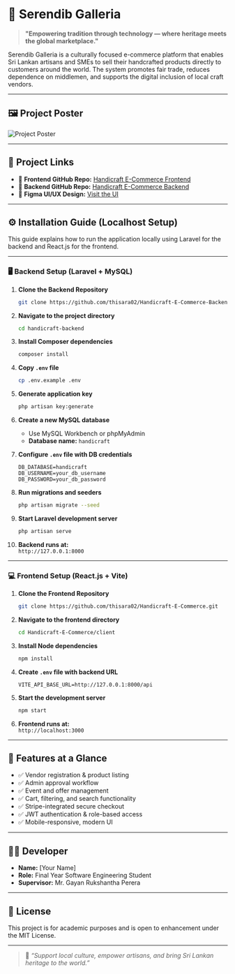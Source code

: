 # 🌿 Serendib Galleria

> **"Empowering tradition through technology — where heritage meets the global marketplace."**

Serendib Galleria is a culturally focused e-commerce platform that enables Sri Lankan artisans and SMEs to sell their handcrafted products directly to customers around the world. The system promotes fair trade, reduces dependence on middlemen, and supports the digital inclusion of local craft vendors.

---
## 🖼️ Project Poster

![Project Poster](https://drive.google.com/uc?export=view&id=1jeKOxRb9MZzgWMTQ-7sg2Pmrm3lVwjb5)


---
## 🔗 Project Links

- 🔸 **Frontend GitHub Repo:** [Handicraft E-Commerce Frontend](https://github.com/thisara02/Handicraft-E-Commerce)
- 🔸 **Backend GitHub Repo:** [Handicraft E-Commerce Backend](https://github.com/thisara02/Handicraft-E-Commerce-Backend)
- 🎥 **Figma UI/UX Design:** [Visit the UI](https://www.figma.com/design/c3JMZQMh0d8zsCcQmHITIj/Handicraft-ECommerce?node-id=0-1&t=3rzneCKJXsiVJrwN-1)

---

## ⚙️ Installation Guide (Localhost Setup)

This guide explains how to run the application locally using Laravel for the backend and React.js for the frontend.

---

### 🖥️ Backend Setup (Laravel + MySQL)

1. **Clone the Backend Repository**
   ```bash
   git clone https://github.com/thisara02/Handicraft-E-Commerce-Backend.git
   ```

2. **Navigate to the project directory**
   ```bash
   cd handicraft-backend
   ```

3. **Install Composer dependencies**
   ```bash
   composer install
   ```

4. **Copy `.env` file**
   ```bash
   cp .env.example .env
   ```

5. **Generate application key**
   ```bash
   php artisan key:generate
   ```

6. **Create a new MySQL database**
   - Use MySQL Workbench or phpMyAdmin
   - **Database name:** `handicraft`

7. **Configure `.env` file with DB credentials**
   ```
   DB_DATABASE=handicraft
   DB_USERNAME=your_db_username
   DB_PASSWORD=your_db_password
   ```

8. **Run migrations and seeders**
   ```bash
   php artisan migrate --seed
   ```

9. **Start Laravel development server**
   ```bash
   php artisan serve
   ```

10. **Backend runs at:**  
    `http://127.0.0.1:8000`

---

### 💻 Frontend Setup (React.js + Vite)

1. **Clone the Frontend Repository**
   ```bash
   git clone https://github.com/thisara02/Handicraft-E-Commerce.git
   ```

2. **Navigate to the frontend directory**
   ```bash
   cd Handicraft-E-Commerce/client
   ```

3. **Install Node dependencies**
   ```bash
   npm install
   ```

4. **Create `.env` file with backend URL**
   ```
   VITE_API_BASE_URL=http://127.0.0.1:8000/api
   ```

5. **Start the development server**
   ```bash
   npm start
   ```

6. **Frontend runs at:**  
   `http://localhost:3000`

---

## 📸 Features at a Glance

- ✅ Vendor registration & product listing
- ✅ Admin approval workflow
- ✅ Event and offer management
- ✅ Cart, filtering, and search functionality
- ✅ Stripe-integrated secure checkout
- ✅ JWT authentication & role-based access
- ✅ Mobile-responsive, modern UI

---

## 👨‍💻 Developer

- **Name:** [Your Name]  
- **Role:** Final Year Software Engineering Student  
- **Supervisor:** Mr. Gayan Rukshantha Perera

---

## 📜 License

This project is for academic purposes and is open to enhancement under the MIT License.

---

> 💬 *“Support local culture, empower artisans, and bring Sri Lankan heritage to the world.”*
